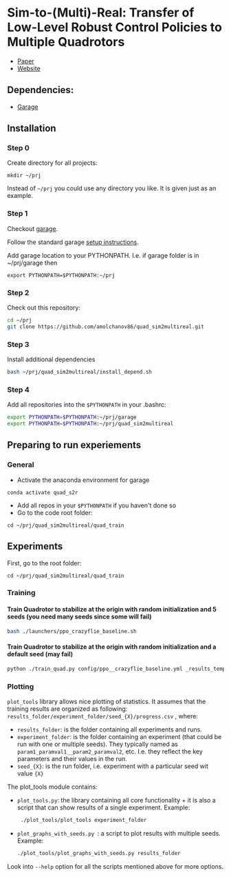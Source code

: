 # Sim-to-(Multi)-Real: Transfer of Low-Level Robust Control Policies to Multiple Quadrotors
- [Paper](https://arxiv.org/abs/1903.04628)
- [Website](https://sites.google.com/view/sim-to-multi-quad)

## Dependencies:
- [Garage](https://github.com/rlworkgroup/garage/)

## Installation
### Step 0
Create directory for all projects:
```
mkdir ~/prj
```
Instead of `~/prj` you could use any directory you like. It is given just as an example.

### Step 1
Checkout [garage](https://github.com/rlworkgroup/garage/).

Follow the standard garage [setup instructions](http://rlgarage.readthedocs.io/en/latest/user/installation.html).

Add garage location to your PYTHONPATH. I.e. if garage folder is in ~/prj/garage then
```
export PYTHONPATH=$PYTHONPATH:~/prj
```

### Step 2
Check out this repository:
```sh
cd ~/prj
git clone https://github.com/amolchanov86/quad_sim2multireal.git
```

### Step 3 
Install additional dependencies
```sh
bash ~/prj/quad_sim2multireal/install_depend.sh
```

### Step 4
Add all repositories into the `$PYTHONPATH` in your .bashrc:
```sh
export PYTHONPATH=$PYTHONPATH:~/prj/garage
export PYTHONPATH=$PYTHONPATH:~/prj/quad_sim2multireal
```


## Preparing to run experiements 

### General
- Activate the anaconda environment for garage
```
conda activate quad_s2r
```
- Add all repos in your `$PYTHONPATH` if you haven't done so
- Go to the code root folder:
```
cd ~/prj/quad_sim2multireal/quad_train
```

## Experiments

First, go to the root folder:
```
cd ~/prj/quad_sim2multireal/quad_train
```

### Training 

#### Train Quadrotor to stabilize at the origin with random initialization and 5 seeds (you need many seeds since some will fail)
```sh
bash ./launchers/ppo_crazyflie_baseline.sh
```

#### Train Quadrotor to stabilize at the origin with random initialization and a default seed (may fail)
```sh
python ./train_quad.py config/ppo__crazyflie_baseline.yml _results_temp/ppo_crazyflie_baseline/seed_001
```

### Plotting
`plot_tools` library allows nice plotting of statistics.
It assumes that the training results are organized as following: `results_folder/experiment_folder/seed_{X}/progress.csv` , where:
- `results_folder`: is the folder containing all experiments and runs.
- `experiment_folder`: is the folder containing an experiment (that could be run with one or multiple seeds). 
  They typically named as `param1_paramval1__param2_paramval2`, etc. I.e. they reflect the key parameters and their values in the run.
- `seed_{X}`: is the run folder, i.e. experiment with a particular seed wit value `{X}`

The plot_tools module contains:
- `plot_tools.py`: the library containing all core functionality + it is also a script that can show results of a single experiment. Example:
   ```sh
    ./plot_tools/plot_tools experiment_folder
   ```
- `plot_graphs_with_seeds.py `: a script to plot results with multiple seeds. Example:
   ```sh
   ./plot_tools/plot_graphs_with_seeds.py results_folder
   ```

Look into `--help` option for all the scripts mentioned above for more options.
